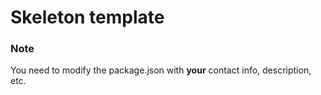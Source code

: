 # Skeleton template

### Note
You need to modify the package.json with **your** contact info, description, etc.